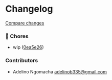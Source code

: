 # Changelog

[Compare changes](https://github.com/stacksjs/logsmith/compare/v0.1.11...HEAD)

### 🔧 Chores

- wip ([0ea5e26](https://github.com/stacksjs/logsmith/commit/0ea5e26))

### Contributors

- Adelino Ngomacha <adelinob335@gmail.com>

